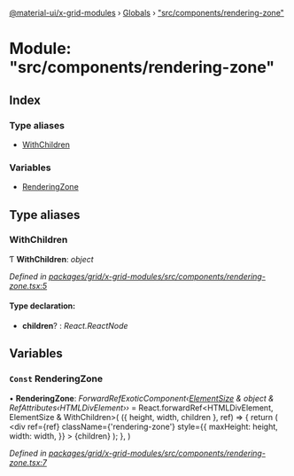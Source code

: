 [@material-ui/x-grid-modules](../README.md) › [Globals](../globals.md) › ["src/components/rendering-zone"](_src_components_rendering_zone_.md)

# Module: "src/components/rendering-zone"

## Index

### Type aliases

* [WithChildren](_src_components_rendering_zone_.md#withchildren)

### Variables

* [RenderingZone](_src_components_rendering_zone_.md#const-renderingzone)

## Type aliases

###  WithChildren

Ƭ **WithChildren**: *object*

*Defined in [packages/grid/x-grid-modules/src/components/rendering-zone.tsx:5](https://github.com/mui-org/material-ui-x/blob/02342a6/packages/grid/x-grid-modules/src/components/rendering-zone.tsx#L5)*

#### Type declaration:

* **children**? : *React.ReactNode*

## Variables

### `Const` RenderingZone

• **RenderingZone**: *ForwardRefExoticComponent‹[ElementSize](../interfaces/_src_models_elementsize_.elementsize.md) & object & RefAttributes‹HTMLDivElement››* = React.forwardRef<HTMLDivElement, ElementSize & WithChildren>(
  ({ height, width, children }, ref) => {
    return (
      <div
        ref={ref}
        className={'rendering-zone'}
        style={{
          maxHeight: height,
          width: width,
        }}
      >
        {children}
      </div>
    );
  },
)

*Defined in [packages/grid/x-grid-modules/src/components/rendering-zone.tsx:7](https://github.com/mui-org/material-ui-x/blob/02342a6/packages/grid/x-grid-modules/src/components/rendering-zone.tsx#L7)*
